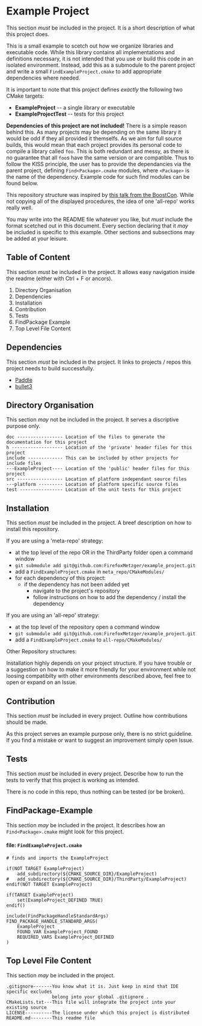 # Example Project
This section *must* be included in the project. It is a short description of what this project does.

This is a small example to scetch out how we organize libraries and executable code. While this library contains all implementations and definitions necessary, it is not intended that you use or build this code in an isolated environment. Instead, add this as a submodule to the parent project and write a small `FindExampleProject.cmake` to add appropriate dependencies where needed.

It is important to note that this project defines _exactly_ the following two CMake targets:

* **ExampleProject** -- a single library or executable
* **ExampleProjectTest** -- tests for this project

**Dependencies of this project are not included!** There is a simple reason behind this. As many projects may be depending on the same library it would be odd if they all provided it themselfs. As we aim for full source builds, this would mean that each project provides its personal code to compile a library called `foo`. This is both redundant and messy, as there is no guarantee that all `foo`s have the same version or are compatible. Thus to follow the KISS principle, the user has to provide the dependancies via the parent project, defining `Find<Package>.cmake` modules, where `<Package>` is the name of the dependency. Example code for such find modules can be found below.

This repository structure was inspired by [this talk from the BoostCon](https://www.youtube.com/watch?v=3eH4hMKl7XE). While not copying all of the displayed procedures, the idea of one 'all-repo' works really well.

You may write into the README file whatever you like, but *must* include the format scetched out in this document. Every section declaring that it *may* be included is specific to this example. Other sections and subsections may be added at your leisure.

## Table of Content
This section *must* be included in the project. It allows easy navigation inside the readme (either with Ctrl + F or ancors).

1. Directory Organisation
2. Dependencies
3. Installation
4. Contribution
5. Tests
6. FindPackage Example
7. Top Level File Content

## Dependencies
This section *must* be included in the project. It links to projects / repos this project needs to build successfully.

* [Paddle](https://github.com/baidu/Paddle)
* [bullet3](https://github.com/bulletphysics/bullet3)

## Directory Organisation
This section *may* not be included in the project. It serves a discriptive purpose only.

    doc ----------------- Location of the files to generate the documentation for this project
    h ------------------- Location of the 'private' header files for this project
    include ------------- This can be included by other projects for include files
    ---ExampleProject---- Location of the 'public' header files for this project
    src ----------------- Location of platform independant source files
    ---platform --------- Location of platform specific source files
    test ---------------- Location of the unit tests for this project

## Installation
This section *must* be included in the project. A breef description on how to install this repository.

If you are using a 'meta-repo' strategy:

* at the top level of the repo OR in the ThirdParty folder open a command window
* `git submodule add git@github.com:FirefoxMetzger/example_project.git`
* add a `FindExampleProject.cmake` in `meta_repo/CMakeModules/`
* for each dependency of this project:
  * if the dependency has not been added yet
    * navigate to the project's repository
    * follow instructions on how to add the dependency / install the dependency

If you are using an 'all-repo' strategy:

* at the top level of the repository open a command window
* `git submodule add git@github.com:FirefoxMetzger/example_project.git`
* add a `FindExampleProject.cmake` to `all-repo/CMakeModules/`

Other Repository structures:

Installation highly depends on your project structure. If you have trouble or a suggestion on how to make it more friendly for your environment while not loosing compatibilty with other environments described above, feel free to open or expand on an Issue.

## Contribution
This section *must* be included in every project. Outline how contributions should be made.

As this project serves an example purpose only, there is no strict guideline. If you find a mistake or want to suggest an improvement simply open Issue.

## Tests
This section *must* be included in every project. Describe how to run the tests to verify that this project is working as intended.

There is no code in this repo, thus nothing can be tested (or be broken).

## FindPackage-Example
This section *may* be included in the project. It describes how an `Find<Package>.cmake` might look for this project.

#### file: `FindExampleProject.cmake`
	# finds and imports the ExampleProject

	if(NOT TARGET ExampleProject)
		add_subdirectory(${CMAKE_SOURCE_DIR}/ExampleProject)
	#	add_subdirectory(${CMAKE_SOURCE_DIR}/ThirdParty/ExampleProject)
	endif(NOT TARGET ExampleProject)

	if(TARGET ExampleProject)
		set(ExampleProject_DEFINED TRUE)
	endif()

	include(FindPackageHandleStandardArgs)
	FIND_PACKAGE_HANDLE_STANDARD_ARGS(
		ExampleProject
		FOUND_VAR ExampleProject_FOUND
		REQUIRED_VARS ExampleProject_DEFINED
	)

## Top Level File Content
This section *may* be included in the project. 

    .gitignore-------You know what it is. Just keep in mind that IDE specific excludes 
                     belong into your global .gitignore .
    CMakeLists.txt---This file will integrate the project into your existing source
    LICENSE----------The license under which this project is distributed
    README.md--------This readme file
